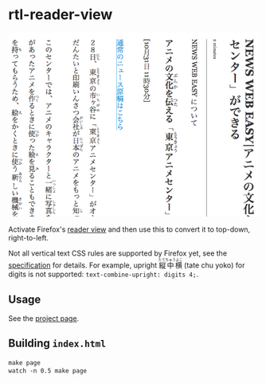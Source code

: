 # rtl-reader-view

![Screenshot](screenshot.png)

Activate Firefox's [reader view](https://support.mozilla.org/en-US/kb/firefox-reader-view-clutter-free-web-pages) and then use this to convert it to top-down, right-to-left.

Not all vertical text CSS rules are supported by Firefox yet, see the [specification](https://www.w3.org/International/articles/vertical-text/) for details.
For example, upright <ruby>縦中横<rt>たてちゅうよこ</rt></ruby> (tate chu yoko) for digits is not supported: `text-combine-upright: digits 4;`.

## Usage

See the [project page](https://gyng.github.io/rtl-reader-view).

## Building `index.html`

    make page
    watch -n 0.5 make page
